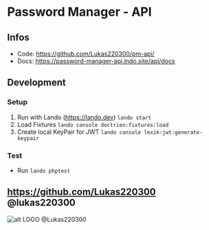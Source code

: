# Password Manager - API
## Infos
* Code: https://github.com/Lukas220300/pm-api/
* Docs: https://password-manager-api.lndo.site/api/docs

## Development
### Setup
1. Run with Lando (https://lando.dev) `lando start`
2. Load Fixtures `lando console doctrien:fixtures:load`
3. Create local KeyPair for JWT `lando console lexik:jwt:generate-keypair`

### Test
* Run `lando phptest`


## https://github.com/Lukas220300 @lukas220300
![alt LOGO @Lukas220300](https://avatars.githubusercontent.com/u/27235229?v=4)